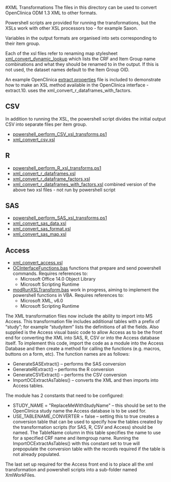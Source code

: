#XML Transformations
The files in this directory can be used to convert OpenClinica ODM 1.3 XML to other formats.

Powershell scripts are provided for running the transformations, but the XSLs work with other XSL processors too - for example Saxon.

Variables in the output formats are organised into sets corresponding to their item group.

Each of the xsl files refer to renaming map stylesheet [xml_convert_dynamic_lookup](xml_convert_dynamic_lookup.xsl) which lists the CRF and Item Group name combinations and what they should be renamed to in the output. If this is not used, the dataset names default to the Item Group OID.

An example OpenClinica [extract.properties](extract.properties) file is included to demonstrate how to make an XSL method available in the OpenClinica interface - extract.10. uses the xml_convert_r_dataframes_with_factors.

## CSV
In addition to running the XSL, the powershell script divides the initial output CSV into separate files per item group.

* [powershell_perform_CSV_xsl_transforms.ps1](powershell_perform_CSV_xsl_transforms.ps1)
* [xml_convert_csv.xsl](xml_convert_csv.xsl)

## R

* [powershell_perform_R_xsl_transforms.ps1](powershell_perform_R_xsl_transforms.ps1)
* [xml_convert_r_dataframes.xsl](xml_convert_r_dataframes.xsl)
* [xml_convert_r_dataframe_factors.xsl](xml_convert_r_dataframe_factors.xsl)
* [xml_convert_r_dataframes_with_factors.xsl](xml_convert_r_dataframes_with_factors.xsl) combined version of the above two xsl files - not run by powershell script

## SAS

* [powershell_perform_SAS_xsl_transforms.ps1](powershell_perform_SAS_xsl_transforms.ps1)
* [xml_convert_sas_data.xsl](xml_convert_sas_data.xsl)
* [xml_convert_sas_format.xsl](xml_convert_sas_format.xsl)
* [xml_convert_sas_map.xsl](xml_convert_sas_map.xsl)

## Access

* [xml_convert_access.xsl](xml_convert_access.xsl)
* [OCInterfaceFunctions.bas](OCInterfaceFunctions.bas) functions that prepare and send powershell commands. Requires references to:
  * Microsoft Office 14.0 Object Library
  * Microsoft Scripting Runtime
* [modRunXSLTransform.bas](modRunXSLTransform.bas) work in progress, aiming to implement the powershell functions in VBA. Requires references to:
  * Microsoft XML, v6.0
  * Microsoft Scripting Runtime

The XML transformation files now include the ability to import into MS Access.  This transformation file includes additional tables with a prefix of “study”; for example “studyitem” lists the definitions of all the fields.  Also supplied is the Access visual basic code to allow Access as to be the front end for converting the XML into SAS, R, CSV or into the Access database itself.  To implement this code, import the code as a module into the Access Database and then create a method for calling the functions (e.g. macros, buttons on a form, etc). The function names are as follows:

* GenerateSASExtract() – performs the SAS conversion
* GenerateRExtract() – performs the R conversion
* GenerateCSVExtract() – performs the CSV conversion
* ImportOCExtractAsTables() – converts the XML and then imports into Access tables.

The module has 2 constants that need to be configured:

* STUDY_NAME = "ReplaceMeWithStudyName" – this should be set to the OpenClinica study name the Access database is to be used for.
* USE_TABLENAME_CONVERTER = false – setting this to true creates a conversion table that can be used to specify how the tables created by the transformation scripts (for SAS, R, CSV and Access) should be named.  The TableName column in this table specifies the name to use for a specified CRF name and itemgroup name.  Running the ImportOCExtractAsTables() with this constant set to true will prepopulate the conversion table with the records required if the table is not already populated.

The last set up required for the Access front end is to place all the xml transformation and powershell scripts into a sub-folder named XmlWorkFiles.